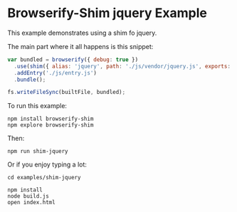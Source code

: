 # Browserify-Shim jquery Example

This example demonstrates using a shim fo jquery.

The main part where it all happens is this snippet:

```js
var bundled = browserify({ debug: true })
  .use(shim({ alias: 'jquery', path: './js/vendor/jquery.js', exports: '$' }))
  .addEntry('./js/entry.js')
  .bundle();

fs.writeFileSync(builtFile, bundled);
```

To run this example:

    npm install browserify-shim
    npm explore browserify-shim

Then:

    npm run shim-jquery

Or if you enjoy typing a lot:

    cd examples/shim-jquery

    npm install
    node build.js
    open index.html
